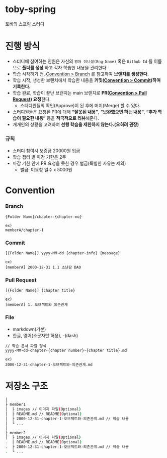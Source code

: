 # toby-spring
토비의 스프링 스터디

# 진행 방식
- 스터디에 참여하는 인원은 자신의 `영어 이니셜(Eng Name)` 혹은 `Github Id` 를 이름으로 **폴더를 생성** 하고 각자 학습한 내용을 관리한다.
- 학습 시작하기 전, [Convention > Branch](#branch) 를 참고하여 **브랜치를 생성한다.**
- 학습 시작, 생성한 브랜치에서 학습한 내용을 **커밋([Convention > Commit](#commit))하여 기록한다.**
- 학습 완료, 학습이 끝난 브랜치는 main 브랜치로 **PR([Convention > Pull Request](#pull-request)) 요청**한다.
  - 스터디원들의 확인(Approve)이 된 후에 머지(Merge) 할 수 있다.
- 스터디원들은 요청된 PR에 대해 **“잘못된 내용”**, **“보완했으면 하는 내용”**, **“추가 학습이 필요한 내용”** 등을 **적극적으로 리뷰**해준다.
- 개개인의 상황을 고려하여 **선행 학습을 제한하지 않는다.(오히려 권장)**

### 규칙
- 스터디 참여시 보증금 20000원 입금
- 학습 챕터 별 마감 기한은 2주
- 마감 기한 안에 PR 요청을 못한 경우 벌금(특별한 사유는 제외)
  - 벌금: 미요청 일수 x 5000원

# Convention
### Branch
```
{Folder Name}/chapter-{chapter-no}

ex)
memberA/chapter-1
```

### Commit
```
[{Folder Name}] yyyy-MM-dd {chapter-info} {message}

ex) 
[memberA] 2000-12-31 1.1 초난감 DAO
```

### Pull Request
```
[{Folder Name}] {chapter title}

ex) 
[memberA] 1. 오브젝트와 의존관계
```

### File
* markdown(기본)
* 한글, 영어(소문자만 허용), -(dash)

```
// 학습 문서 파일 형식
yyyy-MM-dd-chapter-{chapter number}-{chapter title}.md

ex) 
2000-12-31-chapter-1-오브젝트와-의존관계.md
```

# 저장소 구조
```bash
│
├ member1
│  ├ images // 이미지 파일(Optional)
│  ├ README.md // README(Optional)
│  ├ 2000-12-31-chapter-1-오브젝트와-의존관계.md // 학습 내용
│  └ ...
│
├ member2
│  ├ images // 이미지 파일(Optional)
.  ├ README.md // README(Optional)
.  ├ 2000-12-31-chapter-1-오브젝트와-의존관계.md // 학습 내용
.  └ ...
```
